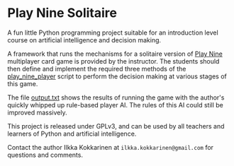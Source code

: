 # Play Nine Solitaire

A fun little Python programming project suitable for an introduction level course on artificial intelligence and decision making.

A framework that runs the mechanisms for a solitaire version of [Play Nine](https://playnine.com) multiplayer card game is provided by the instructor. The students should then define and implement the required three methods of the [play_nine_player](https://github.com/ikokkari/PlayNineSolitaire/blob/main/play_nine_player.py) script to perform the decision making at various stages of this game.

The file [output.txt](https://github.com/ikokkari/PlayNineSolitaire/blob/main/output.txt) shows the results of running the game with the author's quickly whipped up rule-based player AI. The rules of this AI could still be improved massively.

This project is released under GPLv3, and can be used by all teachers and learners of Python and artificial intelligence.

Contact the author Ilkka Kokkarinen at `ilkka.kokkarinen@gmail.com` for questions and comments.
